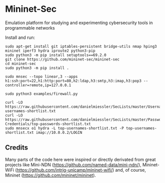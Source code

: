 # Mininet-Sec
Emulation platform for studying and experimenting cybersecurity tools in programmable networks

Install and run:
```
sudo apt-get install git iptables-persistent bridge-utils nmap hping3 mininet iperf3 hydra iproute2 python3-pip
sudo python3 -m pip install setuptools==69.2.0
git clone https://github.com/mininet-sec/mininet-sec
cd mininet-sec
sudo python3 -m pip install .

sudo mnsec --topo linear,3 --apps h1:ssh:port=22,h1:http:port=80,h2:ldap,h3:smtp,h3:imap,h3:pop3 --controller=remote,ip=127.0.0.1

sudo python3 examples/firewall.py

curl -LO https://raw.githubusercontent.com/danielmiessler/SecLists/master/Usernames/top-usernames-shortlist.txt
curl -LO https://raw.githubusercontent.com/danielmiessler/SecLists/master/Passwords/Common-Credentials/top-passwords-shortlist.txt
sudo mnsecx o1 hydra -L top-usernames-shortlist.txt -P top-usernames-shortlist.txt imap://10.0.0.2/LOGIN
```

## Credits

Many parts of the code here were inspired or directly derivated from great projects like
Mini-NDN (https://github.com/named-data/mini-ndn/), Mininet-WiFi 
(https://github.com/intrig-unicamp/mininet-wifi/) and, of course, Mininet
(https://github.com/mininet/mininet).
